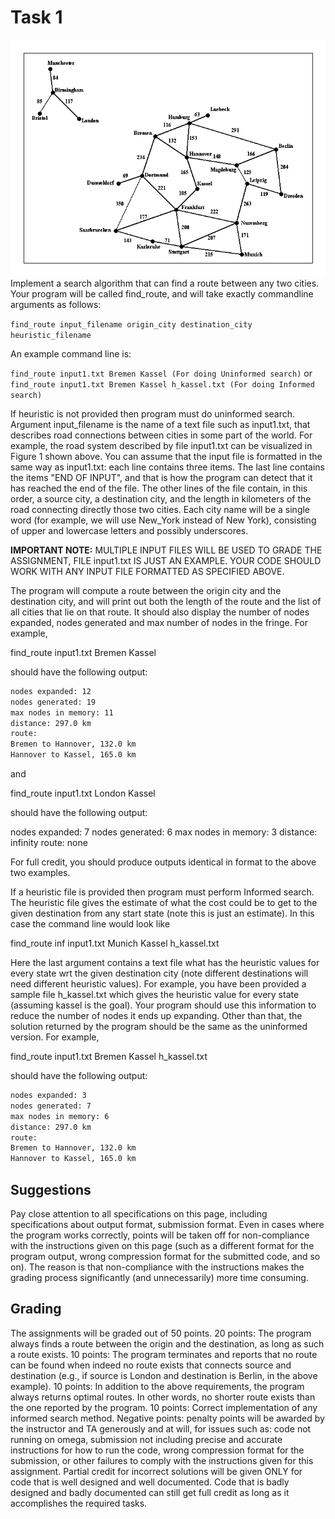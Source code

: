 # Task 1

![Visual representation of input1.txt](./data/visual_representation.gif)
Implement a search algorithm that can find a route between any two cities. Your program will be called find_route, and will take exactly commandline arguments as follows:

`find_route input_filename origin_city destination_city heuristic_filename`

An example command line is:

`find_route input1.txt Bremen Kassel (For doing Uninformed search)`
or
`find_route input1.txt Bremen Kassel h_kassel.txt (For doing Informed search)`

If heuristic is not provided then program must do uninformed search. Argument input_filename is the name of a text file such as input1.txt, that describes road connections between cities in some part of the world. For example, the road system described by file input1.txt can be visualized in Figure 1 shown above. You can assume that the input file is formatted in the same way as input1.txt: each line contains three items. The last line contains the items "END OF INPUT", and that is how the program can detect that it has reached the end of the file. The other lines of the file contain, in this order, a source city, a destination city, and the length in kilometers of the road connecting directly those two cities. Each city name will be a single word (for example, we will use New_York instead of New York), consisting of upper and lowercase letters and possibly underscores.

**IMPORTANT NOTE:** MULTIPLE INPUT FILES WILL BE USED TO GRADE THE ASSIGNMENT, FILE input1.txt IS JUST AN EXAMPLE. YOUR CODE SHOULD WORK WITH ANY INPUT FILE FORMATTED AS SPECIFIED ABOVE.

The program will compute a route between the origin city and the destination city, and will print out both the length of the route and the list of all cities that lie on that route. It should also display the number of nodes expanded, nodes generated and max number of nodes in the fringe. For example,

find_route input1.txt Bremen Kassel

should have the following output:

``` latex
nodes expanded: 12
nodes generated: 19
max nodes in memory: 11
distance: 297.0 km
route:
Bremen to Hannover, 132.0 km
Hannover to Kassel, 165.0 km
```

and

find_route input1.txt London Kassel

should have the following output:

nodes expanded: 7
nodes generated: 6
max nodes in memory: 3
distance: infinity
route:
none

For full credit, you should produce outputs identical in format to the above two examples.

If a heuristic file is provided then program must perform Informed search. The heuristic file gives the estimate of what the cost could be to get to the given destination from any start state (note this is just an estimate). In this case the command line would look like

find_route inf input1.txt Munich Kassel h_kassel.txt

Here the last argument contains a text file what has the heuristic values for every state wrt the given destination city (note different destinations will need different heuristic values). For example, you have been provided a sample file h_kassel.txt which gives the heuristic value for every state (assuming kassel is the goal). Your program should use this information to reduce the number of nodes it ends up expanding. Other than that, the solution returned by the program should be the same as the uninformed version. For example,

find_route input1.txt Bremen Kassel h_kassel.txt

should have the following output:

``` latex
nodes expanded: 3
nodes generated: 7
max nodes in memory: 6
distance: 297.0 km
route:
Bremen to Hannover, 132.0 km
Hannover to Kassel, 165.0 km
```

## Suggestions

Pay close attention to all specifications on this page, including specifications about output format, submission format. Even in cases where the program works correctly, points will be taken off for non-compliance with the instructions given on this page (such as a different format for the program output, wrong compression format for the submitted code, and so on). The reason is that non-compliance with the instructions makes the grading process significantly (and unnecessarily) more time consuming.

## Grading

The assignments will be graded out of 50 points.
20 points: The program always finds a route between the origin and the destination, as long as such a route exists.
10 points: The program terminates and reports that no route can be found when indeed no route exists that connects source and destination (e.g., if source is London and destination is Berlin, in the above example).
10 points: In addition to the above requirements, the program always returns optimal routes. In other words, no shorter route exists than the one reported by the program.
10 points: Correct implementation of any informed search method.
Negative points: penalty points will be awarded by the instructor and TA generously and at will, for issues such as: code not running on omega, submission not including precise and accurate instructions for how to run the code, wrong compression format for the submission, or other failures to comply with the instructions given for this assignment. Partial credit for incorrect solutions will be given ONLY for code that is well designed and well documented. Code that is badly designed and badly documented can still get full credit as long as it accomplishes the required tasks.
